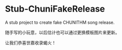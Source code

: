 # Stub-ChuniFakeRelease
A stub project to create fake CHUNITHM song release.

随手写的小玩意，以后估计也可以通过更换模板图片来更新。

让我们恭喜世嘉收录蝎火！
